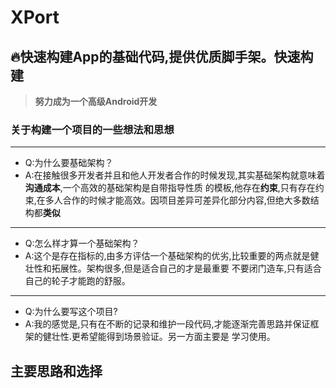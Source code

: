 # XPort
## 🔥快速构建App的基础代码,提供优质脚手架。快速构建

> **努力成为一个高级Android开发**

### 关于构建一个项目的一些想法和思想
---
- Q:为什么要基础架构？
- A:在接触很多开发者并且和他人开发者合作的时候发现,其实基础架构就意味着**沟通成本**,一个高效的基础架构是自带指导性质
    的模板,他存在**约束**,只有存在约束,在多人合作的时候才能高效。因项目差异可差异化部分内容,但绝大多数结构都**类似**
---
- Q:怎么样才算一个基础架构？
- A:这个是存在指标的,由多方评估一个基础架构的优劣,比较重要的两点就是健壮性和拓展性。架构很多,但是适合自己的才是最重要
    不要闭门造车,只有适合自己的轮子才能跑的舒服。
---
- Q:为什么要写这个项目?
- A:我的感觉是,只有在不断的记录和维护一段代码,才能逐渐完善思路并保证框架的健壮性.更希望能得到场景验证。另一方面主要是
    学习使用。
   
## 主要思路和选择
 

